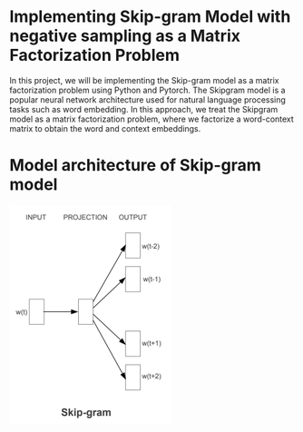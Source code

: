 # Implementing Skip-gram Model with negative sampling as a Matrix Factorization Problem
In this project, we will be implementing the Skip-gram model as a matrix factorization problem using Python and Pytorch.
The Skipgram model is a popular neural network architecture used for natural language processing tasks such as word embedding. 
In this approach, we treat the Skipgram model as a matrix factorization problem, where we factorize a word-context matrix to obtain the word and context embeddings.

# Model architecture of Skip-gram model
![Alt text](SG.png)
